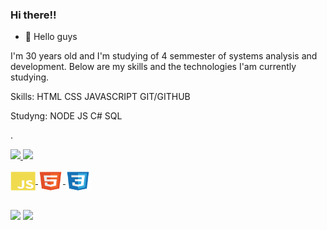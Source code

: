 ### Hi there!!




- 🌱   Hello guys 

I'm 30 years old and I'm studying of 4 semmester of systems  analysis and development.
Below are my skills and the technologies I'am currently  studying.

Skills:
HTML
CSS
JAVASCRIPT
GIT/GITHUB

Studyng:
NODE JS
C#
SQL

.



<div>
  <a href="https://github.com/FabioVianna10">
  <img height="180em" src="https://github-readme-stats.vercel.app/api?username=FabioVianna10&show_icons=true&theme=dark&include_all_commits=true&count_private=true"/>
  <img height="180em" src="https://github-readme-stats.vercel.app/api/top-langs/?username=FabioVianna10&layout=compact&langs_count=7&theme=dark"/>
</div>
  
  <div style="display: inline_block"><br>
  <img align="center" alt="Fabio-Js" height="30" width="40" src="https://raw.githubusercontent.com/devicons/devicon/master/icons/javascript/javascript-plain.svg">
  <img align="center" alt="Fabio-HTML" height="30" width="40" src="https://raw.githubusercontent.com/devicons/devicon/master/icons/html5/html5-original.svg">
  <img align="center" alt="Fabio-CSS" height="30" width="40" src="https://raw.githubusercontent.com/devicons/devicon/master/icons/css3/css3-original.svg">
  
</div>
  <br>
  
  <div>
    
 
  <a href = "mailto:fbo_vianna@hotmail.com"><img src="https://img.shields.io/badge/-Email-%23333?style=for-the-badge&logo=gmail&logoColor=white" target="_blank"></a>
  <a href="https://www.linkedin.com/in/f%C3%A1bio-vianna-99340772/" target="_blank"><img src="https://img.shields.io/badge/-LinkedIn-%230077B5?style=for-the-badge&logo=linkedin&logoColor=white" target="_blank"></a> 
    
  </div>
